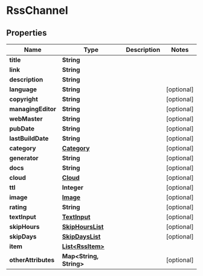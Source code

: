 

# RssChannel


## Properties

| Name | Type | Description | Notes |
|------------ | ------------- | ------------- | -------------|
|**title** | **String** |  |  |
|**link** | **String** |  |  |
|**description** | **String** |  |  |
|**language** | **String** |  |  [optional] |
|**copyright** | **String** |  |  [optional] |
|**managingEditor** | **String** |  |  [optional] |
|**webMaster** | **String** |  |  [optional] |
|**pubDate** | **String** |  |  [optional] |
|**lastBuildDate** | **String** |  |  [optional] |
|**category** | [**Category**](Category.md) |  |  [optional] |
|**generator** | **String** |  |  [optional] |
|**docs** | **String** |  |  [optional] |
|**cloud** | [**Cloud**](Cloud.md) |  |  [optional] |
|**ttl** | **Integer** |  |  [optional] |
|**image** | [**Image**](Image.md) |  |  [optional] |
|**rating** | **String** |  |  [optional] |
|**textInput** | [**TextInput**](TextInput.md) |  |  [optional] |
|**skipHours** | [**SkipHoursList**](SkipHoursList.md) |  |  [optional] |
|**skipDays** | [**SkipDaysList**](SkipDaysList.md) |  |  [optional] |
|**item** | [**List&lt;RssItem&gt;**](RssItem.md) |  |  |
|**otherAttributes** | **Map&lt;String, String&gt;** |  |  [optional] |



